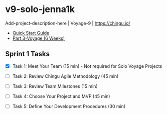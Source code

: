 # v9-solo-jenna1k
Add-project-description-here | Voyage-9 | https://chingu.io/
* [Quick Start Guide](https://chingu.gitbook.io/chingu-handbook-voyage-9/)
* [Part 3-Voyage (6 Weeks)](https://chingu.gitbook.io/chingu-handbook-voyage-9/cohort-guide/cohort-playbook)

## Sprint 1 Tasks
- [x] Task 1: Meet Your Team (15 min) - Not required for Solo Voyage Projects
- [ ] Task 2: Review Chingu Agile Methodology (45 min)
- [ ] Task 3: Review Team Milestones (15 min)
- [ ] Task 4: Choose Your Project and MVP (45 min)
- [ ] Task 5: Define Your Development Procedures (30 min)

